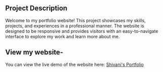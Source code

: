 ## Project Description
Welcome to my portfolio website! This project showcases my skills, projects, and experiences in a professional manner. The website is designed to be responsive and provides visitors with an easy-to-navigate interface to explore my work and learn more about me.

## View my website- 
You can view the live demo of the website here: [Shivani's Portfolio](https://shivaniarora-portfolio.netlify.app/)
